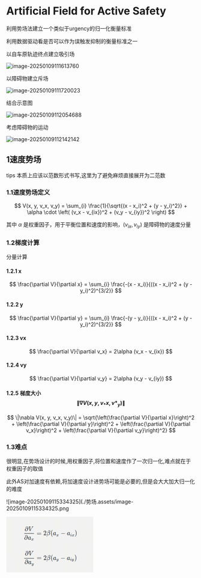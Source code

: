 # Artificial Field for Active Safety

利用势场法建立一个类似于urgency的归一化衡量标准

利用数据驱动看是否可以作为误触发抑制的衡量标准之一

以自车原轨迹终点建立吸引场

![image-20250109111613760](/home/user/.config/Typora/typora-user-images/image-20250109111613760.png)

以障碍物建立斥场

![image-20250109111720023](/home/user/.config/Typora/typora-user-images/image-20250109111720023.png)

结合示意图

![image-20250109112054688](/home/user/.config/Typora/typora-user-images/image-20250109112054688.png)

考虑障碍物的运动

![image-20250109112142142](/home/user/.config/Typora/typora-user-images/image-20250109112142142.png)

## 1速度势场

tips 本质上应该以范数形式书写,这里为了避免麻烦直接展开为二范数

### 1.1速度势场定义

$$
V(x, y, v_x, v_y) = \sum_{i} \frac{1}{\sqrt{(x - x_i)^2 + (y - y_i)^2}} + \alpha \cdot \left( (v_x - v_{ix})^2 + (v_y - v_{iy})^2 \right)
$$

其中 $\alpha$ 是权重因子，用于平衡位置和速度的影响，$(v_{ix}, v_{iy})$ 是障碍物的速度分量

### 1.2梯度计算

分量计算

#### 1.2.1 x

$$
\frac{\partial V}{\partial x} = \sum_{i} \frac{-(x - x_i)}{((x - x_i)^2 + (y - y_i)^2)^{3/2}}
$$

#### 1.2.2 y

$$
\frac{\partial V}{\partial y} = \sum_{i} \frac{-(y - y_i)}{((x - x_i)^2 + (y - y_i)^2)^{3/2}}
$$

#### 1.2.3 vx

$$
\frac{\partial V}{\partial v_x} = 2\alpha (v_x - v_{ix}) 
$$

#### 1.2.4 vy

$$
 \frac{\partial V}{\partial v_y} = 2\alpha (v_y - v_{iy})
$$

#### 1.2.5 梯度大小$$\|\nabla V(x, y, v_*x, v*_y)\|$$

$$
\|\nabla V(x, y, v_x, v_y)\| = \sqrt{\left(\frac{\partial V}{\partial x}\right)^2 + \left(\frac{\partial V}{\partial y}\right)^2 + \left(\frac{\partial V}{\partial v_x}\right)^2 + \left(\frac{\partial V}{\partial v_y}\right)^2} 
$$

### 1.3难点

很明显,在势场设计的时候,用权重因子,将位置和速度作了一次归一化,难点就在于权重因子的取值

此外AS对加速度有依赖,将加速度设计进势场可能是必要的,但是会大大加大归一化的难度

![image-20250109115334325](./势场.assets/image-20250109115334325.png

![image-20250109115359907](./势场.assets/image-20250109115359907.png)